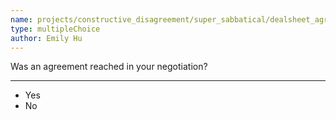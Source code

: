 ```yaml
---
name: projects/constructive_disagreement/super_sabbatical/dealsheet_agreement_submission.md
type: multipleChoice
author: Emily Hu
---
```


Was an agreement reached in your negotiation?

---

- Yes
- No
